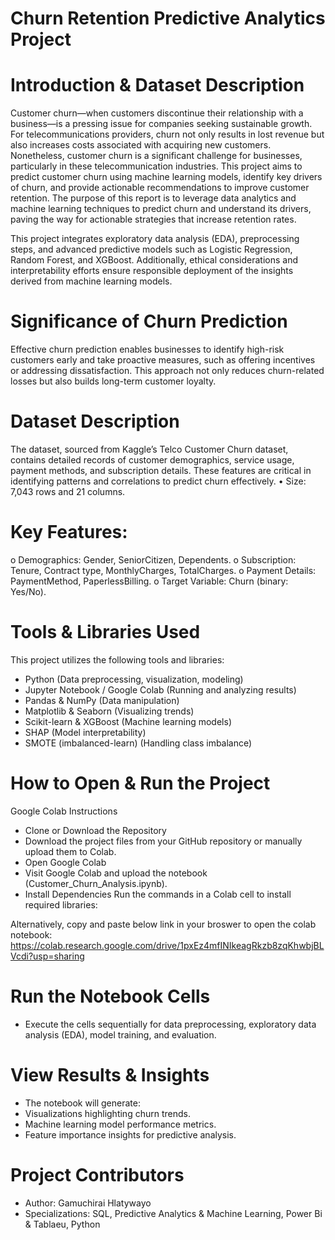 # Churn Retention Predictive Analytics Project

# Introduction & Dataset Description
Customer churn—when customers discontinue their relationship with a business—is a pressing issue for companies seeking sustainable growth. For telecommunications providers, churn not only results in lost revenue but also increases costs associated with acquiring new customers. Nonetheless, customer churn is a significant challenge for businesses, particularly in these telecommunication industries. This project aims to predict customer churn using machine learning models, identify key drivers of churn, and provide actionable recommendations to improve customer retention. The purpose of this report is to leverage data analytics and machine learning techniques to predict churn and understand its drivers, paving the way for actionable strategies that increase retention rates.

This project integrates exploratory data analysis (EDA), preprocessing steps, and advanced predictive models such as Logistic Regression, Random Forest, and XGBoost. Additionally, ethical considerations and interpretability efforts ensure responsible deployment of the insights derived from machine learning models.

# Significance of Churn Prediction
Effective churn prediction enables businesses to identify high-risk customers early and take proactive measures, such as offering incentives or addressing dissatisfaction. This approach not only reduces churn-related losses but also builds long-term customer loyalty.

# Dataset Description
The dataset, sourced from Kaggle’s Telco Customer Churn dataset, contains detailed records of customer demographics, service usage, payment methods, and subscription details. These features are critical in identifying patterns and correlations to predict churn effectively.
•	Size: 7,043 rows and 21 columns.

# Key Features: 
o	Demographics: Gender, SeniorCitizen, Dependents.
o	Subscription: Tenure, Contract type, MonthlyCharges, TotalCharges.
o	Payment Details: PaymentMethod, PaperlessBilling.
o	Target Variable: Churn (binary: Yes/No).

# Tools & Libraries Used
This project utilizes the following tools and libraries:
- Python (Data preprocessing, visualization, modeling)
- Jupyter Notebook / Google Colab (Running and analyzing results)
- Pandas & NumPy (Data manipulation)
- Matplotlib & Seaborn (Visualizing trends)
- Scikit-learn & XGBoost (Machine learning models)
- SHAP (Model interpretability)
- SMOTE (imbalanced-learn) (Handling class imbalance)

# How to Open & Run the Project
Google Colab Instructions
- Clone or Download the Repository
- Download the project files from your GitHub repository or manually upload them to Colab.
- Open Google Colab
- Visit Google Colab and upload the notebook (Customer_Churn_Analysis.ipynb).
- Install Dependencies
Run the commands in a Colab cell to install required libraries:

Alternatively, copy and paste below link in your broswer to open the colab notebook:
https://colab.research.google.com/drive/1pxEz4mfINIkeagRkzb8zqKhwbjBLVcdi?usp=sharing

# Run the Notebook Cells
- Execute the cells sequentially for data preprocessing, exploratory data analysis (EDA), model training, and evaluation.
  
# View Results & Insights
- The notebook will generate:
- Visualizations highlighting churn trends.
- Machine learning model performance metrics.
- Feature importance insights for predictive analysis.

# Project Contributors
- Author: Gamuchirai Hlatywayo
- Specializations: SQL, Predictive Analytics & Machine Learning, Power Bi & Tablaeu, Python




